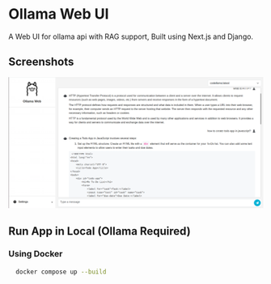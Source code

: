 # Ollama Web UI

A Web UI for ollama api with RAG support, Built using Next.js and Django.

## Screenshots

![ollama web](./screenshots/screenshot1.png "ollama web")

## Run App in Local (Ollama Required)

### Using Docker

```bash
  docker compose up --build
```
